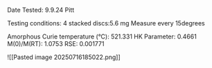 Date Tested: 9.9.24 Pitt

Testing conditions:
4 stacked discs:5.6 mg
Measure every 15degrees

Amorphous Curie temperature (°C): 521.331
HK Parameter: 0.4661
M(0)/M(RT): 1.0753
RSE: 0.001771
<!-- PUBLISH STOP -->
![[Pasted image 20250716185022.png]]
